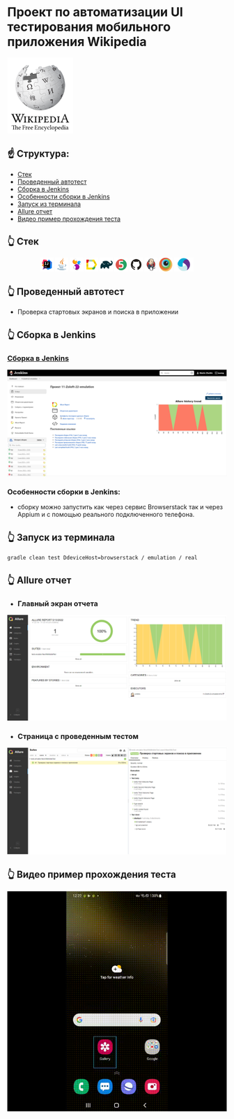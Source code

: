 # Проект по автоматизации UI тестирования мобильного приложения Wikipedia
<p align="center"></p><a href="https://github.com/wikimedia/apps-android-wikipedia/releases/tag/latest"><img width="30%" title="Boxberry" src="images/Wikipedia-logo.svg.png"></a>

## :point_up: Структура:

- <a href="#point_up_2-стек">Стек</a>
- <a href="#point_up_2-проведенный автотест">Проведенный автотест</a>
- <a href="#point_up_2-сборка-в-Jenkins">Сборка в Jenkins</a>
- <a href="#point_up_2-сборка-в-Jenkins">Особенности сборки в Jenkins</a>
- <a href="#point_up_2-запуск-из-терминала">Запуск из терминала</a>
- <a href="#point_up_2-allure-отчет">Allure отчет</a>
- <a href="#point_up_2-видео-пример-прохождения-теста">Видео пример прохождения теста</a>

## :point_up_2: Стек
<p align="center">
<img width="6%" title="IntelliJ IDEA" src="images/logo/Intelij_IDEA.svg">
<img width="6%" title="Java" src="images/logo/Java.svg">
<img width="6%" title="Selenide" src="images/logo/Selenide.svg">
<img width="6%" title="Allure Report" src="images/logo/Allure_Report.svg">
<img width="6%" title="Gradle" src="images/logo/Gradle.svg">
<img width="6%" title="JUnit5" src="images/logo/JUnit5.svg">
<img width="6%" title="GitHub" src="images/logo/GitHub.svg">
<img width="6%" title="Jenkins" src="images/logo/Jenkins.svg">
<img width="6%" title="Browserstack" src="images/logo/browserstack-icon.svg">
<img width="9%" title="Appium" src="images/logo/appium.png">
</p>

## :point_up_2: Проведенный автотест
- Проверка стартовых экранов и поиска в приложении

## :point_up_2: Сборка в Jenkins
### <a target="_blank" href="https://jenkins.autotests.cloud/job/11-Zoloft-22-emulation/">Сборка в Jenkins</a>
<p align="center">
<img title="Jenkins" src="images/Screenshots/Jenkins.png">
</p>

### Особенности сборки в Jenkins:

- сборку можно запустить как через сервис Browserstack так и через Appium и с помощью реального подключенного телефона.

## :point_up_2: Запуск из терминала

```
gradle clean test DdeviceHost=browserstack / emulation / real 
```

## :point_up_2: Allure отчет
- ### Главный экран отчета
<p align="center">
<img title="Allure Overview Dashboard" src="images/Screenshots/Allure.png">
</p>

- ### Страница с проведенным тестом
<p align="center">
<img title="Allure Test Page" src="images/Screenshots/Allure-suites.png">
</p>

## :point_up_2: Видео пример прохождения теста
<p align="center">
  <img title="Selenoid Video" src="images/Video/wikitest.gif">
</p>
